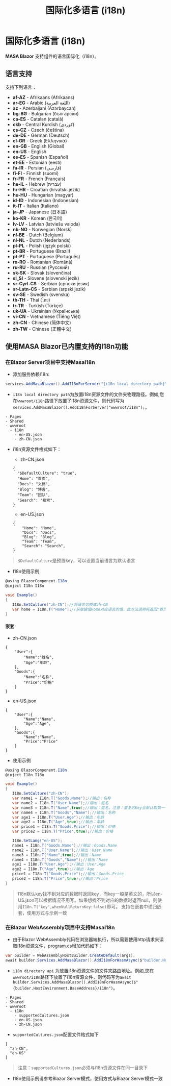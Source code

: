 ﻿---
title: 国际化多语言 (i18n)
---

# 国际化多语言 (i18n)

**MASA Blazor** 支持组件的语言国际化（i18n）。

## 语言支持

支持下列语言：

* **af-AZ** - Afrikaans (Afrikaans)
* **ar-EG** - Arabic (اللغة العربية)
* **az** - Azerbaijani (Azərbaycan)
* **bg-BG** - Bulgarian (български)
* **ca-ES** - Catalan (català)
* **ckb** - Central Kurdish (کوردی)
* **cs-CZ** - Czech (čeština)
* **de-DE** - German (Deutsch)
* **el-GR** - Greek (Ελληνικά)
* **en-GB** - English (Global)
* **en-US** - English
* **es-ES** - Spanish (Español)
* **et-EE** - Estonian (eesti)
* **fa-IR** - Persian (فارسی)
* **fi-FI** - Finnish (suomi)
* **fr-FR** - French (Français)
* **he-IL** - Hebrew (עברית)
* **hr-HR** - Croatian (hrvatski jezik)
* **hu-HU** - Hungarian (magyar)
* **id-ID** - Indonesian (Indonesian)
* **it-IT** - Italian (Italiano)
* **ja-JP** - Japanese (日本語)
* **ko-KR** - Korean (한국어)
* **lv-LV** - Latvian (latviešu valoda)
* **nb-NO** - Norwegian (Norsk)
* **nl-BE** - Dutch (Belgium)
* **nl-NL** - Dutch (Nederlands)
* **pl-PL** - Polish (język polski)
* **pt-BR** - Portuguese (Brazil)
* **pt-PT** - Portuguese (Português)
* **ro-RO** - Romanian (Română) 
* **ru-RU** - Russian (Русский)
* **sk-SK** - Slovak (slovenčina)
* **sl_SI** - Slovene (slovenski jezik)
* **sr-Cyrl-CS** - Serbian (српски језик)
* **sr-Latn-CS** - Serbian (srpski jezik)
* **sv-SE** - Swedish (svenska)
* **th-TH** - Thai (ไทย)
* **tr-TR** - Turkish (Türkçe)
* **uk-UA** - Ukrainian (Українська)
* **vi-CN** - Vietnamese (Tiếng Việt)
* **zh-CN** - Chinese (简体中文)
* **zh-TW** - Chinese (正體中文)

## 使用MASA Blazor已内置支持的I18n功能

### 在Blazor Server项目中支持MasaI18n

- 添加服务依赖I18n:

```csharp
services.AddMasaBlazor().AddI18nForServer("{i18n local directory path}");
```

- `i18n local directory path`为放置i18n资源文件的文件夹物理路径。例如,您在`wwwroot/i18n`路径下放置了i18n资源文件，则代码写为`services.AddMasaBlazor().AddI18nForServer("wwwroot/i18n");`。

```
- Pages 
- Shared 
- wwwroot
  - i18n
    - en-US.json
    - zh-CN.json
```

- i18n资源文件格式如下：

    - zh-CN.json

    ```
    {
      "$DefaultCulture": "true",
      "Home": "首页",
      "Docs": "文档",
      "Blog": "博客",
      "Team": "团队",
      "Search": "搜索",
    }
    ```

    - en-US.json

    ```
    {
        "Home": "Home",
        "Docs": "Docs",
        "Blog": "Blog",
        "Team": "Team",
        "Search": "Search",
    }
    ```

> `$DefaultCulture`是预置key，可以设置当前语言为默认语言

- I18n使用示例

 ```csharp
 @using BlazorComponent.I18n
 @inject I18n I18n

void Example()
{
    I18n.SetCulture("zh-CN");//将语言切换成zh-CN
    var home = I18n.T("Home");//获取键值Home对应语言的值，此方法调用将返回"首页";
}
```

#### 嵌套

- zh-CN.json

```
{
    "User":{
        "Name":"姓名",
        "Age":"年龄",
    },
    "Goods":{
        "Name":"名称",
        "Price":"价格"
    }
}
```

- en-US.json

```
{
    "User":{
        "Name":"Name",
        "Age":"Age",
    },
    "Goods":{
        "Name":"Name",
        "Price":"Price"
    }
}
```

- 使用示例

 ```csharp
 @using BlazorComponent.I18n
 @inject I18n I18n

void Example()
{
    I18n.SetCulture("zh-CN");
    var name1 = I18n.T("Goods.Name");//输出：名称
    var name2 = I18n.T("User.Name");//输出：姓名
    var name3 = I18n.T("Name",true);//输出：姓名。注意：重复的Key会默认取第一个匹配的
    var name4 = I18n.T("Goods","Name");//输出：名称
    var age1 = I18n.T("User.Age");//输出：年龄
    var age2 = I18n.T("Age",true);//输出：年龄
    var price1 = I18n.T("Goods.Price");//输出：价格
    var price2 = I18n.T("Price",true);//输出：价格

    I18n.SetLang("en-US");
    name1 = I18n.T("Goods.Name");//输出：Goods.Name
    name2 = I18n.T("User.Name");//输出：User.Name
    name3 = I18n.T("Name",true);//输出：Name
    name4 = I18n.T("Goods","Name");//输出：Name
    age1 = I18n.T("User.Age");//输出：User.Age
    age2 = I18n.T("Age",true);//输出：Age
    price1 = I18n.T("Goods.Price");//输出：Goods.Price
    price2 = I18n.T("Price",true);//输出：Price
}
```

> I18n默认key找不到对应的数据时返回key，而key一般是英文的，所以en-US.json可以根据情况不用写。如果想找不到对应的数据时返回null，则使用`I18n.T("key",whenNullReturnKey:false)`即可。
> 支持在嵌套中递归嵌套，使用方式与示例一致

### 在Blazor WebAssembly项目中支持MasaI18n

- 由于Blazor WebAssembly代码在浏览器端执行，所以需要使用http请求来读取i18n资源文件，program.cs增加代码如下：

```csharp
var builder = WebAssemblyHostBuilder.CreateDefault(args);
await builder.Services.AddMasaBlazor().AddI18nForWasmAsync($"builder.HostEnvironment.BaseAddress/{i18n directory api}");
```

- `i18n directory api` 为放置i18n资源文件的文件夹路由地址。例如,您在`wwwroot/i18n`路径下放置了i18n资源文件，则代码写为`await builder.Services.AddMasaBlazor().AddI18nForWasmAsync($"{builder.HostEnvironment.BaseAddress}/i18n")`。

```
- Pages 
- Shared 
- wwwroot
  - i18n
    - supportedCultures.json
    - en-US.json
    - zh-CN.json
```

- `supportedCultures.json`配置文件格式如下

```
[
  "zh-CN",
  "en-US"
]
```

> 注意：`supportedCultures.json`必须与i18n资源文件在同一目录下

- I18n使用示例请参考Blazor Server模式，使用方式与Blazor Server模式一致

